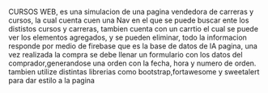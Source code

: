 CURSOS WEB, es una simulacion de una pagina vendedora de carreras y cursos, la cual cuenta cuen una Nav en el que se puede buscar ente los dististos cursos y carreras, tambien cuenta con un carrtio el cual se puede ver los elementos agregados, y se pueden eliminar, todo la informacion responde por medio de firebase que es la base de datos de lA pagina, una vez realizada la compra se debe llenar un formulario con los datos del comprador,generandose una orden con  la fecha, hora y numero de orden.
tambien utilize distintas librerias como bootstrap,fortawesome y sweetalert para dar estilo a la pagina 
